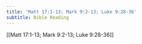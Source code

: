 ```yaml
---
title: 'Matt 17:1-13; Mark 9:2-13; Luke 9:28-36'
subtitle: Bible Reading
---
```


[[Matt 17:1-13; Mark 9:2-13; Luke 9:28-36]]